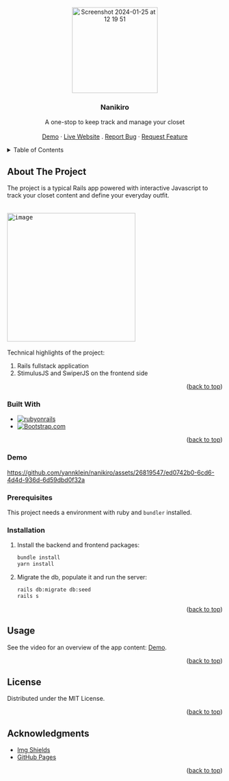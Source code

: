 <a name="readme-top"></a>
<!-- PROJECT LOGO -->
<br />
<div align="center">
  <a href="https://github.com/yannklein/nanikiro">
    <img width="200" alt="Screenshot 2024-01-25 at 12 19 51" src="https://github.com/yannklein/nanikiro/assets/26819547/4c0e3ac8-5f21-4628-98d3-84011a0c9845">
  </a>

  <h3 align="center">Nanikiro</h3>

  <p align="center">
    A one-stop to keep track and manage your closet
    <br />
    <br />
    <a href="#demo">Demo</a>
    ·
    <a href="http://nanikiro.herokuapp.com/">Live Website</a>
    .
    <a href="https://github.com/yannklein/nanikiro/issues">Report Bug</a>
    ·
    <a href="https://github.com/yannklein/nanikiro/issues">Request Feature</a>
  </p>
</div>



<!-- TABLE OF CONTENTS -->
<details>
  <summary>Table of Contents</summary>
  <ol>
    <li>
      <a href="#about-the-project">About The Project</a>
      <ul>
        <li><a href="#built-with">Built With</a></li>
        <li><a href="#demo">Demo</a></li>
      </ul>
    </li>
    <li>
      <a href="#getting-started">Getting Started</a>
      <ul>
        <li><a href="#prerequisites">Prerequisites</a></li>
        <li><a href="#installation">Installation</a></li>
      </ul>
    </li>
    <li><a href="#usage">Usage</a></li>
    <li><a href="#license">License</a></li>
    <li><a href="#acknowledgments">Acknowledgments</a></li>
  </ol>
</details>



<!-- ABOUT THE PROJECT -->
## About The Project

The project is a typical Rails app powered with interactive Javascript to track your closet content and define your everyday outfit.
<br><br>
<kbd>  
  <img width="300" alt="image" src="https://github.com/yannklein/nanikiro/assets/26819547/e733ea82-b9c0-4dd4-9a5b-14e2ae06261d">
</kbd>
<br><br>
Technical highlights of the project:
1. Rails fullstack application 
2. StimulusJS and SwiperJS on the frontend side

<p align="right">(<a href="#readme-top">back to top</a>)</p>



### Built With
* [![rubyonrails][rubyonrails]][rubyonrails-url]
* [![Bootstrap.com][Bootstrap.com]][Bootstrap-url]

<p align="right">(<a href="#readme-top">back to top</a>)</p>

### Demo

https://github.com/yannklein/nanikiro/assets/26819547/ed0742b0-6cd6-4d4d-936d-6d59dbd0f32a



<!-- GETTING STARTED -->

### Prerequisites

This project needs a environment with ruby and `bundler` installed.

### Installation

1. Install the backend and frontend packages:
   ```sh
   bundle install
   yarn install
   ```
2. Migrate the db, populate it and run the server:
   ```sh
   rails db:migrate db:seed
   rails s
   ``` 

<p align="right">(<a href="#readme-top">back to top</a>)</p>



<!-- USAGE EXAMPLES -->
## Usage

See the video for an overview of the app content: <a href="#demo">Demo</a>.

<p align="right">(<a href="#readme-top">back to top</a>)</p>


<!-- LICENSE -->
## License

Distributed under the MIT License.

<p align="right">(<a href="#readme-top">back to top</a>)</p>



<!-- ACKNOWLEDGMENTS -->
## Acknowledgments

* [Img Shields](https://shields.io)
* [GitHub Pages](https://pages.github.com)

<p align="right">(<a href="#readme-top">back to top</a>)</p>



<!-- MARKDOWN LINKS & IMAGES -->
<!-- https://www.markdownguide.org/basic-syntax/#reference-style-links -->
[contributors-shield]: https://img.shields.io/github/contributors/othneildrew/Best-README-Template.svg?style=for-the-badge
[contributors-url]: https://github.com/othneildrew/Best-README-Template/graphs/contributors
[forks-shield]: https://img.shields.io/github/forks/othneildrew/Best-README-Template.svg?style=for-the-badge
[forks-url]: https://github.com/othneildrew/Best-README-Template/network/members
[stars-shield]: https://img.shields.io/github/stars/othneildrew/Best-README-Template.svg?style=for-the-badge
[stars-url]: https://github.com/othneildrew/Best-README-Template/stargazers
[issues-shield]: https://img.shields.io/github/issues/othneildrew/Best-README-Template.svg?style=for-the-badge
[issues-url]: https://github.com/othneildrew/Best-README-Template/issues
[license-shield]: https://img.shields.io/github/license/othneildrew/Best-README-Template.svg?style=for-the-badge
[license-url]: https://github.com/othneildrew/Best-README-Template/blob/master/LICENSE.txt
[linkedin-shield]: https://img.shields.io/badge/-LinkedIn-black.svg?style=for-the-badge&logo=linkedin&colorB=555
[linkedin-url]: https://linkedin.com/in/othneildrew
[product-screenshot]: images/screenshot.png
[Next.js]: https://img.shields.io/badge/next.js-000000?style=for-the-badge&logo=nextdotjs&logoColor=white
[Next-url]: https://nextjs.org/
[React.js]: https://img.shields.io/badge/React-20232A?style=for-the-badge&logo=react&logoColor=61DAFB
[React-url]: https://reactjs.org/
[Vue.js]: https://img.shields.io/badge/Vue.js-35495E?style=for-the-badge&logo=vuedotjs&logoColor=4FC08D
[Vue-url]: https://vuejs.org/
[Angular.io]: https://img.shields.io/badge/Angular-DD0031?style=for-the-badge&logo=angular&logoColor=white
[Angular-url]: https://angular.io/
[Svelte.dev]: https://img.shields.io/badge/Svelte-4A4A55?style=for-the-badge&logo=svelte&logoColor=FF3E00
[Svelte-url]: https://svelte.dev/
[Laravel.com]: https://img.shields.io/badge/Laravel-FF2D20?style=for-the-badge&logo=laravel&logoColor=white
[Laravel-url]: https://laravel.com
[Bootstrap.com]: https://img.shields.io/badge/Bootstrap-563D7C?style=for-the-badge&logo=bootstrap&logoColor=white
[Bootstrap-url]: https://getbootstrap.com
[JQuery.com]: https://img.shields.io/badge/jQuery-0769AD?style=for-the-badge&logo=jquery&logoColor=white
[JQuery-url]: https://jquery.com 
[Python]: https://img.shields.io/badge/Python-3776AB?style=for-the-badge&logo=python&logoColor=FFE466
[Python-url]: https://www.python.org
[ffmpeg]: https://img.shields.io/badge/ffmpeg-007808?style=for-the-badge&logo=ffmpeg&logoColor=black
[ffmpeg-url]: https://ffmpeg.org
[chrome]: https://img.shields.io/badge/Chrome%20Extension-lightgray?style=for-the-badge&logo=googlechrome&logoColor=FC521F
[chrome-url]: https://chromewebstore.google.com
[Flask]: https://img.shields.io/badge/flask-black?style=for-the-badge&logo=flask&logoColor=white
[Flask-url]: https://flask.palletsprojects.com/en/3.0.x/
[googletranslate]: https://img.shields.io/badge/googletranslate-4285F4?style=for-the-badge&logo=googletranslate&logoColor=white
[googletranslate-url]: https://cloud.google.com/translate
[openai]: https://img.shields.io/badge/WhisperAI-4285F4?style=for-the-badge&logo=openai&logoColor=white
[openai-url]: https://openai.com/research/whisper
[rubyonrails]: https://img.shields.io/badge/Ruby%20on%20Rails-D30001?style=for-the-badge&logo=rubyonrails&logoColor=black
[rubyonrails-url]: https://rubyonrails.org/
[graphql]: https://img.shields.io/badge/graphql-F0F3F4?style=for-the-badge&logo=graphql&logoColor=E10098
[graphql-url]: https://graphql.org/
[apollographql]: https://img.shields.io/badge/Vue%20Apollo-FEEADB?style=for-the-badge&logo=apollographql&logoColor=311C87
[apollographql-url]: https://apollographql.org/
